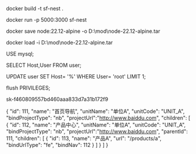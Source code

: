 docker build -t sf-nest .   

docker run -p 5000:3000 sf-nest



docker save node:22.12-alpine -o D:\mod\node-22.12-alpine.tar

docker load -i D:\mod\node-22.12-alpine.tar






USE mysql;

SELECT Host,User FROM user;

UPDATE user SET Host= '%' WHERE User= 'root' LIMIT 1;

flush PRIVILEGES;


sk-f460809557bd460aaa833d7a31b172f9




{
  "id": 111,
  "name": "首页导航",
  "unitName": "单位A",
  "unitCode": "UNIT_A",
  "bindProjectType": "nb",
   "projectUrl":"http://www.baiddu.com",
  "children": [
    {
      "id": 112,
      "name": "产品中心",
      "unitName": "单位A",
      "unitCode": "UNIT_A",
      "bindProjectType": "nb",
      "projectUrl":"http://www.baiddu.com",
      "parentId": 111,
      "children": [
        {
          "id": 113,
          "name": "产品A",
          "url": "/products/a",
          "bindUrlType": "fe",
          "bindNav": 112
        }
      ]
    }
  ]
}